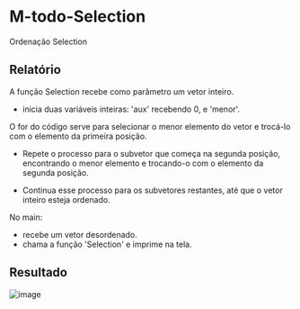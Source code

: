 # M-todo-Selection
Ordenação Selection

## Relatório

 A função Selection recebe como parâmetro um vetor inteiro. 
  - inicia duas variáveis inteiras: 'aux' recebendo 0, e 'menor'.
 
 O for do código serve para selecionar o menor elemento do vetor e trocá-lo com o elemento da primeira posição.
 
  - Repete o processo para o subvetor que começa na segunda posição, encontrando o menor elemento e trocando-o com o elemento da segunda posição.

 - Continua esse processo para os subvetores restantes, até que o vetor inteiro esteja ordenado.
 
 No main:
  - recebe um vetor desordenado.
  - chama a função 'Selection' e imprime na tela.


## Resultado
![image](https://user-images.githubusercontent.com/124919761/229661719-3a41f9d6-f77f-432d-b9bd-fd6e08ac7f01.png)
